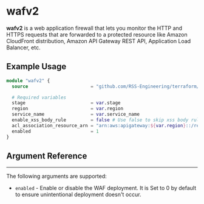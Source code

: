 # wafv2

**wafv2** is a web application firewall that lets you monitor the HTTP and HTTPS requests that are forwarded to a protected resource like Amazon CloudFront distribution, Amazon API Gateway REST API, Application Load Balancer, etc.

## Example Usage

```terraform
module "wafv2" {
  source                       = "github.com/RSS-Engineering/terraform//modules/wafv2?ref=<commit-id>"

  # Required variables
  stage                        = var.stage
  region                       = var.region
  service_name                 = var.service_name
  enable_xss_body_rule         = false # Use false to skip xss body rule or true to create a body rule
  acl_association_resource_arn = "arn:aws:apigateway:${var.region}::/restapis/${module.device_service_api.api_id}/stages/${var.stage}"
  enabled                      = 1
}
```

## Argument Reference

---

The following arguments are supported:

* `enabled` - Enable or disable the WAF deployment. It is Set to 0 by default to ensure unintentional deployment doesn't occur.